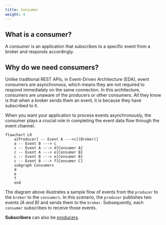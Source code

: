 ```yaml
---
title: Consumer
weight: 4
---
```


## What is a consumer?

A _consumer_ is an application that subscribes to a specific event from a broker and responds accordingly.

## Why do we need consumers?

Unlike traditional REST APIs, in Event-Driven Architecture (EDA), event consumers are asynchronous, which means they are not required to respond immediately on the same connection. In this architecture, consumers are unaware of the producers or other consumers. All they know is that when a broker sends them an event, it is because they have subscribed to it.

When you want your application to process events asynchronously, the consumer plays a crucial role in completing the event data flow through the event channel.

```mermaid
flowchart LR
    a[Producer] -- Event A --->c[(Broker)]
    a -- Event B ---> c
    c -- Event A ---> d[Consumer A]
    c -- Event A ---> e[Consumer B]
    c -- Event B ---> e[Consumer B]
    c -- Event B ---> f[Consumer C]
    subgraph Consumers
    d
    e
    f
    end
```

The diagram above illustrates a sample flow of events from the `producer` to the `broker` to the `consumers`. In this scenario, the `producer` publishes two events _(A and B)_ and sends them to the `broker`. Subsequently, each `consumer` subscribes to receive those events.

<Remember>
<b>Subscribers</b> can also be <a href="https://www.asyncapi.com/docs/concepts/producer">producers</a>.
</Remember>
